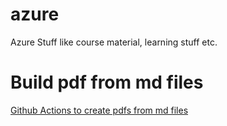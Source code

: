 # azure

Azure Stuff like course material, learning stuff etc.

# Build pdf from md files

[Github Actions to create pdfs from md files](https://github.com/pandoc/pandoc-action-example)
